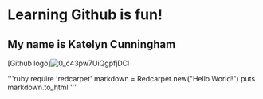 # Learning Github is fun!
## My name is Katelyn Cunningham

[Github logo]![0_c43pw7UiQgpfjDCl](https://user-images.githubusercontent.com/112519970/189776719-e2e1f707-21bf-4fb5-8e36-fadc88f3e7b7.jpg)

'''ruby
require 'redcarpet'
markdown = Redcarpet.new("Hello World!")
puts markdown.to_html
'''
